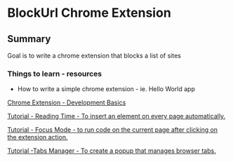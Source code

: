 # BlockUrl Chrome Extension

## Summary
Goal is to write a chrome extension that blocks a list of sites

### Things to learn - resources

- How to write a simple chrome extension - ie. Hello World app

[Chrome Extension - Development Basics](https://developer.chrome.com/docs/extensions/mv3/getstarted/development-basics/)

[Tutorial - Reading Time - To insert an element on every page automatically.](https://developer.chrome.com/docs/extensions/mv3/getstarted/tut-reading-time/)

[Tutorial - Focus Mode - to run code on the current page after clicking on the extension action.](https://developer.chrome.com/docs/extensions/mv3/getstarted/tut-focus-mode/)

[Tutorial -Tabs Manager - To create a popup that manages browser tabs.](https://developer.chrome.com/docs/extensions/mv3/getstarted/tut-tabs-manager/)